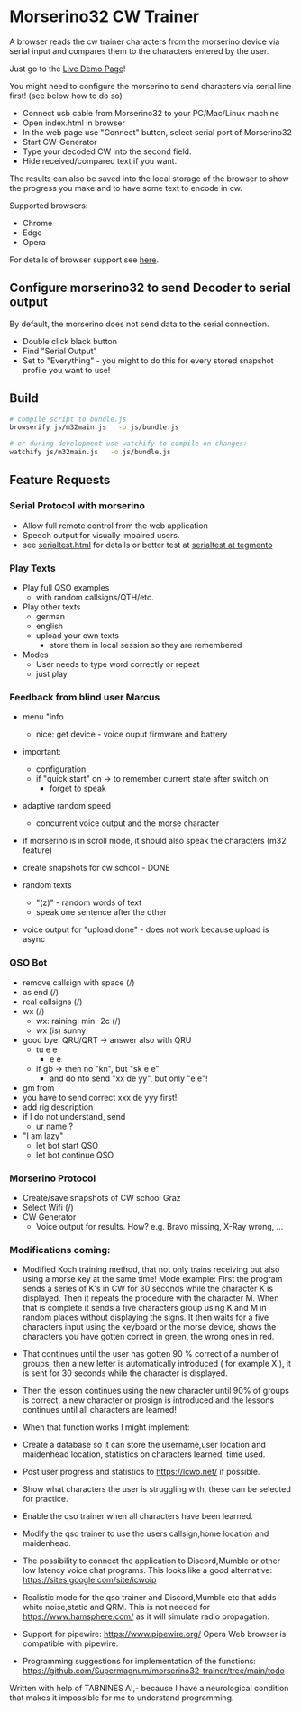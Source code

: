 # Morserino32 CW Trainer

A browser reads the cw trainer characters from the morserino device via serial input and compares them to the characters entered by the user.

Just go to the [Live Demo Page](https://tegmento.org)!

You might need to configure the morserino to send characters via serial line first! (see below how to do so)

* Connect usb cable from Morserino32 to your PC/Mac/Linux machine
* Open index.html in browser
* In the web page use "Connect" button, select serial port of Morserino32
* Start CW-Generator
* Type your decoded CW into the second field.
* Hide received/compared text if you want.

The results can also be saved into the local storage of the browser to show the progress you make and to have some text to encode in cw.

Supported browsers:
* Chrome
* Edge
* Opera

For details of browser support see [here](https://developer.mozilla.org/en-US/docs/Web/API/Navigator/serial).

## Configure morserino32 to send Decoder to serial output

By default, the morserino does not send data to the serial connection.

* Double click black button
* Find "Serial Output"
* Set to "Everything" - you might to do this for every stored snapshot profile you want to use!

## Build

```bash
# compile script to bundle.js
browserify js/m32main.js   -o js/bundle.js

# or during development use watchify to compile on changes:
watchify js/m32main.js   -o js/bundle.js
```

## Feature Requests

### Serial Protocol with morserino

* Allow full remote control from the web application
* Speech output for visually impaired users.
* see [serialtest.html](serialtest.html) for details or better test at [serialtest at tegmento](//tegmento.org/serialtest.html)

### Play Texts

* Play full QSO examples
  * with random callsigns/QTH/etc.
* Play other texts
  * german
  * english
  * upload your own texts
    * store them in local session so they are remembered
* Modes
  * User needs to type word correctly or repeat
  * just play

### Feedback from blind user Marcus

* menu "info
  * nice: get device - voice ouput firmware and battery
* important:
  * configuration
  * if "quick start" on -> to remember current state after switch on
    * forget to speak
* adaptive random speed
  * concurrent voice output and the morse character
* if morserino is in scroll mode, it should also speak the characters (m32 feature)
* create snapshots for cw school - DONE
* random texts
  * "(z)" - random words of text
  * speak one sentence after the other

* voice output for "upload done" - does not work because upload is async

### QSO Bot

* remove callsign with space (/)
* <bk> as end (/)
* real callsigns (/)
* wx (/)
  * wx: raining: min -2c (/)
  * wx (is) sunny
* good bye: QRU/QRT -> answer also with QRU
  * tu e e 
    * e e
  * if gb -> then no "kn", but "sk e e"
    * and do nto send "xx de yy", but only "e e"!
* gm <call> from <qth>
* you have to send correct xxx de yyy first!
* add rig description
* if I do not understand, send
  * ur name ?
* "I am lazy"
  * let bot start QSO
  * let bot continue QSO

### Morserino Protocol

* Create/save snapshots of CW school Graz
* Select Wifi  (/)
* CW Generator
  * Voice output for results. How? e.g. Bravo missing, X-Ray wrong, ...

 ### Modifications coming:

* Modified Koch training method, that not only trains receiving but also using a morse key at the same time!
Mode example: First the program sends a series of K's in CW for 30 seconds while the character K is displayed. 
Then it repeats the procedure with the character M. When that is complete it sends a five characters group using K and M in random places without displaying the signs. It then waits for a five characters input using the keyboard or the morse device, shows the characters you have gotten correct in green, the wrong ones in red.

* That continues until the user has gotten 90 % correct of a number of groups, then a new letter is automatically  introduced ( for example X ), it is sent for 30 seconds while the character is displayed.
* Then the lesson continues using the new character until 90% of groups is correct, a new character or prosign is introduced and the lessons continues until all characters are learned!

* When that function works I might implement:
* Create a database so it can store the username,user location and maidenhead location, statistics on characters learned, time used.
* Post user progress and statistics to https://lcwo.net/ if possible.
* Show what characters the user is struggling with, these can be selected for practice.
* Enable the qso trainer when all characters have been learned.
* Modify the qso trainer to use the users callsign,home location and maidenhead.
* The possibility to connect the application to Discord,Mumble or other low latency voice chat programs.
This looks like a good alternative:
https://sites.google.com/site/icwoip
* Realistic mode for the qso trainer and Discord,Mumble etc that adds white noise,static and QRM. This is not needed for 
https://www.hamsphere.com/
as it will simulate radio propagation.

* Support for pipewire:
https://www.pipewire.org/
Opera Web browser is compatible with pipewire.

* Programming suggestions for implementation of the functions:
https://github.com/Supermagnum/morserino32-trainer/tree/main/todo

Written with help of TABNINES AI,- because I have a neurological condition that makes it impossible for me to understand programming.
 

